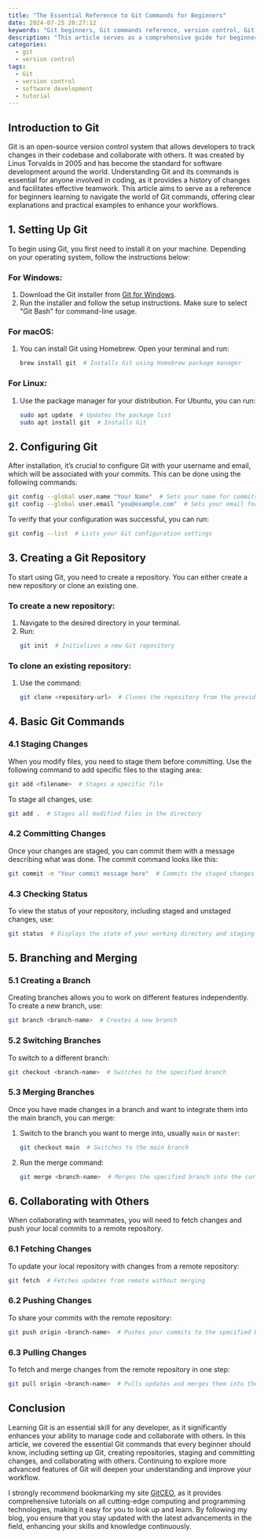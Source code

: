 ```yaml
---
title: "The Essential Reference to Git Commands for Beginners"
date: 2024-07-25 20:27:12
keywords: "Git beginners, Git commands reference, version control, Git tutorial, software development"
description: "This article serves as a comprehensive guide for beginners in Git, detailing essential Git commands and their uses in version control. It covers the basic concepts of Git, including initializing a repository, staging changes, committing, branching, merging, and collaboration workflows. With step-by-step instructions and examples, this guide equips newcomers with the foundational knowledge required to effectively use Git. By understanding these commands, developers can better manage their projects and work collaboratively in a distributed environment. The article also suggests best practices and tips for utilizing Git effectively in software development, making it an invaluable resource for those starting their journey in version control."
categories:
  - git
  - version control
tags:
  - Git
  - version control
  - software development
  - tutorial
---
```


## Introduction to Git

Git is an open-source version control system that allows developers to track changes in their codebase and collaborate with others. It was created by Linus Torvalds in 2005 and has become the standard for software development around the world. Understanding Git and its commands is essential for anyone involved in coding, as it provides a history of changes and facilitates effective teamwork. This article aims to serve as a reference for beginners learning to navigate the world of Git commands, offering clear explanations and practical examples to enhance your workflows. 

<!-- more -->

## 1. Setting Up Git

To begin using Git, you first need to install it on your machine. Depending on your operating system, follow the instructions below:

### For Windows:

1. Download the Git installer from [Git for Windows](https://gitforwindows.org).
2. Run the installer and follow the setup instructions. Make sure to select "Git Bash" for command-line usage.

### For macOS:

1. You can install Git using Homebrew. Open your terminal and run:
   ```bash
   brew install git  # Installs Git using Homebrew package manager
   ```

### For Linux:

1. Use the package manager for your distribution. For Ubuntu, you can run:
   ```bash
   sudo apt update  # Updates the package list
   sudo apt install git  # Installs Git
   ```

## 2. Configuring Git

After installation, it’s crucial to configure Git with your username and email, which will be associated with your commits. This can be done using the following commands:

```bash
git config --global user.name "Your Name"  # Sets your name for commits
git config --global user.email "you@example.com"  # Sets your email for commits
```

To verify that your configuration was successful, you can run:
```bash
git config --list  # Lists your Git configuration settings
```

## 3. Creating a Git Repository

To start using Git, you need to create a repository. You can either create a new repository or clone an existing one.

### To create a new repository:

1. Navigate to the desired directory in your terminal.
2. Run:
   ```bash
   git init  # Initializes a new Git repository
   ```

### To clone an existing repository:

1. Use the command:
   ```bash
   git clone <repository-url>  # Clones the repository from the provided URL
   ```

## 4. Basic Git Commands

### 4.1 Staging Changes

When you modify files, you need to stage them before committing. Use the following command to add specific files to the staging area:

```bash
git add <filename>  # Stages a specific file
```

To stage all changes, use:

```bash
git add .  # Stages all modified files in the directory
```

### 4.2 Committing Changes

Once your changes are staged, you can commit them with a message describing what was done. The commit command looks like this:

```bash
git commit -m "Your commit message here"  # Commits the staged changes with a message
```

### 4.3 Checking Status

To view the status of your repository, including staged and unstaged changes, use:

```bash
git status  # Displays the state of your working directory and staging area
```

## 5. Branching and Merging

### 5.1 Creating a Branch

Creating branches allows you to work on different features independently. To create a new branch, use:

```bash
git branch <branch-name>  # Creates a new branch
```

### 5.2 Switching Branches

To switch to a different branch:

```bash
git checkout <branch-name>  # Switches to the specified branch
```

### 5.3 Merging Branches

Once you have made changes in a branch and want to integrate them into the main branch, you can merge:

1. Switch to the branch you want to merge into, usually `main` or `master`:
   ```bash
   git checkout main  # Switches to the main branch
   ```
2. Run the merge command:
   ```bash
   git merge <branch-name>  # Merges the specified branch into the current branch
   ```

## 6. Collaborating with Others

When collaborating with teammates, you will need to fetch changes and push your local commits to a remote repository.

### 6.1 Fetching Changes

To update your local repository with changes from a remote repository:

```bash
git fetch  # Fetches updates from remote without merging
```

### 6.2 Pushing Changes

To share your commits with the remote repository:

```bash
git push origin <branch-name>  # Pushes your commits to the specified branch on the remote
```

### 6.3 Pulling Changes

To fetch and merge changes from the remote repository in one step:

```bash
git pull origin <branch-name>  # Pulls updates and merges them into the current branch
```

## Conclusion

Learning Git is an essential skill for any developer, as it significantly enhances your ability to manage code and collaborate with others. In this article, we covered the essential Git commands that every beginner should know, including setting up Git, creating repositories, staging and committing changes, and collaborating with others. Continuing to explore more advanced features of Git will deepen your understanding and improve your workflow. 

I strongly recommend bookmarking my site [GitCEO](https://gitceo.com), as it provides comprehensive tutorials on all cutting-edge computing and programming technologies, making it easy for you to look up and learn. By following my blog, you ensure that you stay updated with the latest advancements in the field, enhancing your skills and knowledge continuously.